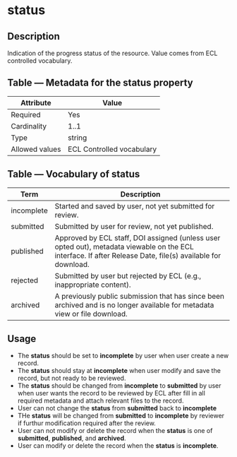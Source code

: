 # status

## Description

Indication of the progress status of the resource. Value comes from ECL controlled vocabulary.

## Table — Metadata for the status property

| Attribute | Value |
| --------- | ----- |
| Required | Yes |
| Cardinality | 1..1 |
| Type | string |
| Allowed values | ECL Controlled vocabulary |

## Table — Vocabulary of status

| Term | Description |
| --------- | ----- |
| incomplete | Started and saved by user, not yet submitted for review. |
| submitted | Submitted by user for review, not yet published. |
| published | Approved by ECL staff, DOI assigned (unless user opted out), metadata viewable on the ECL interface. If after Release Date, file(s) available for download. |
| rejected | Submitted by user but rejected by ECL (e.g., inappropriate content). |
| archived | A previously public submission that has since been archived and is no longer available for metadata view or file download. |

## Usage

* The **status** should be set to **incomplete** by user when user create a new record.
* The **status** should stay at **incomplete** when user modify and save the record, but not ready to be reviewed.
* The **status** should be changed from **incomplete** to **submitted** by user when user wants the record to be reviewed by ECL after fill in all required metadata and attach relevant files to the record.
* User can not change the **status** from **submitted** back to **incomplete**
* THe **status** will be changed from **submitted** to **incomplete** by reviewer if furthur modification required after the review.
* User can not modify or delete the record when the **status** is one of **submitted**, **published**, and **archived**.
* User can modify or delete the record when the **status** is **incomplete**.
